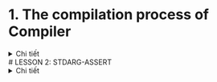 # 1. The compilation process of Compiler 
<details><summary>Chi tiết</summary>
<p>
  
## 1.1. Quá trình biên dịch một chương trình C/C++
- Quá trình dịch là quá trình chuyển đổi từ ngôn ngữ bậc cao sang ngôn ngữ máy,đảm bảo máy tính có thể thể hiểu và thực thi ngôn ngữ của máy tính.
- Quá trình đó được chia thành 4 giai đoạn:
- Giai đoạn tiền xử lý (Pre- processor):
- Giai đoạn Dịch ngôn ngữ bậc cao sang ngôn ngữ máy (Compiler)
- Giai đoạn dịch asembly sang ngôn ngữ máy (Asembler) 
- Giai đoạn liên kết (Linker)


<p align="center">
  <img src="Images/h1.png" alt="Compiler Macro" width="600">
</p>

### 1.1.1. Giai đoạn tiền xử lý (Preprocessor)
- Giai đoạn này sẽ nhận mã nguồn và xóa bỏ tất cả mọi chú thích, comment của chương trình , xử lý các chỉ thị tiền xử lý.

**Ví dụ:** #ifndef, #include, #define
- Giai đoạn này sẽ chuyển toàn bộ các file.c và file.h thành file.i

### 1.1.2. Giai đoạn biên dịch (Compiler)
- Giai đoạn sẽ phân tích và chuyển sang ngôn ngữ bậc cao sang ngôn ngữ bậc thấp assembly.
- Giai đoạn này sẽ chuyển file.i thành file.s

### 1.1.3. Giai đoạn dịch ngôn ngữ (Assembler) 
- Giai đoạn này sẽ chuyển file.s thành file.o 
- Giai đoạn này sẽ dịch chương trình sang mã máy 0 và 1 để ra các file Object(.o)
- 
### 1.1.4. Giai đoạn liên kết (Linker)
- Giai đoạn này sẽ liên kết các file Object tạo thành một chương trình duy nhất 
- Tạo thành một file.exe
  
### 1.1.5. Giai đoạn thực thi (Loader)
- File chạy cuối cùng sẽ được nạp lên RAM và thực thi bởi CPU

#### 1.1.5.1. Cú pháp sử dụng để mixflile và build nhiều file:

```c
     gcc -c main.c -o main.o
     gcc -c test.c -o main.o 
     gcc main.o test.o -o main.o
     ./main
```

# 2. Macro

## 2.1. Chỉ thị tiền xử lý 
 Chỉ thị tiền xử lý là những chỉ thị cung cấp cho bộ tiền xử lý để xử lý các thông tin trước khi quá trình biên dịch bắt đầu. Các chỉ thị tiền xử lý bắt đầu quá trình bắt đầu bằng kí tự **#**.

 - **#include**: Chèn nội dung của file được include vào file.i, giúp cho chương trình tái sử dụng mã nguồn và phân chia chương trình thành các phần nhỏ, giúp quản lý mã nguồn hiệu quả. 

```c
#include <stdio.h>
#include <main.h>
```
- **#define**: Được sử dụng để định ghĩa các hằng số, hay tập hợp các đoạn mã thay thế, không có kiểu dữ liệu. Việc sử dụng ```#define``` để định nghĩa cách chỉ thị tiền xử lý được gọi là Macro.
```c
#define pi  3.14
```
- **#undef** : Được sử dụng để hủy định nghĩa của một macro ```#define ``` trước đó.
```c
#include<stdio.h>
#define MAX 100

int main() {
    printf("Value of MAX is: %d\n", MAX);

    // Bỏ định nghĩa của MAX
    #undef MAX

    // định nghĩa lại giá trị của MAX
    #define MAX 200

    printf("Value of MAX after defining là: %d\n", MAX);

    return 0;
}
``` 
- **#if, #elif, #else**: Kiểm tra điều kiện của Macro 
 ```c
 #include<stdio.h>

#define VALUE 100
int main()
{   
    #if VALUE == 10 // Điệu kiện này không đúng nên nó sẽ không in ra giá trị của VALUE
        printf("Value of Value is: %d\n", VALUE);
    
    #elif VALUE == 20 // Điều kiện này không đúng nên nó sẽ không in ra giá trị của VALUE
        printf("Value of Value is: %d\n", VALUE);
    
    #else  // Điều kiện này đúng nên nó sẽ in ra giá trị của VALUE  
        printf("Value of Value is: %d\n", VALUE);
    #endif
}
 ```
 - **#ifdef, #ifndef**: Kiểm tra xem một macro đã được định nghĩa hay chưa.
 **#ifdef** dùng để kiểm tra một Macro đã được định nghĩa hay chưa, nếu macro đã định nghĩa thì mã nguồn sau ```#ifdef``` sẽ được biên dịch. 
 **#ifndef** dùng để kiểm tra một Macro đã được định nghĩa hay chưa, nếu marco chưa được định nghĩa thì mã nguồ nsau ```#ifndef``` sẽ được biên dịch. Macro này thường được dùng ở các thư viện file.h để kiểm tra marcrp câu lệnh ```#ifndef``` nếu chưa có thì sẽ định nghĩa ngay sau đó bằng câu lệnh ```#define``` với tên tương ướng của ```#ifndef```.  

 ```c
 #include<stdio.h>

#define Feature 1

int main() 
{   
    // Kiểm tra điều kiện có được định nghĩa hay không nếu định nghĩa thì in ra dòng chữ Feature is defined
    #ifdef Feature
        printf("Feature is defined\n");
    #endif // Kết thúc điều kiện
    // kiểm tra điều kiện có được định nghĩa hay không nếu không được định nghĩa thì in ra dòng chữ Feature is not defined
    
    #ifndef Feature_2 
    #define Feature_2  // thực ra là không cần thiết vì nó đã được định nghĩa bởi câu lệnh #ifndef Feature_2 rồi 
    
    printf("Feature_2 is not defined\n");
    #endif
    return 0;
}
 ```
 ### Macro function 
 **Macro function** sử dụng với những tham số truyền vào để hoạt động giống như cách gọi hàm thông thường 
 Khi sử dụng **Macro function**có nhiều dòng thì mỗi dòng (trừ dòng cuối) phải kết thức bằng ký từ ```\```.
 **Ví dụ 1**
 ```c
 #include<stdio.h>

#define Display(a,b)                \
    printf("Value of a is: %d\n", a); \
    printf("Value of b is: %d\n", b);  \
    printf("Value of a+b is: %d\n", a+b);

int main() {
    Display(10, 20);

    return 0;
}
 ```
 **Ví dụ 2**
 ```c
 #include<stdio.h> 
#define SUM(a,b) a+b
int main()
{
    printf("Sum of a and b is: %d\n", SUM(10,20));
    return 0;
}

 ```
 Ưu điểm của macro function so với function là tối ưu về tốc độ nhưng không tối ưu về bộ nhớ. Cụ thể:
-Ngược lại với function ví dụ hàm sum chỉ định nghĩa một lần và địa chỉ cấp phát cho hàm sum là cố định định là tối ưu bộ nhớ nhưng chương trình sẽ chạy chậm hơn macro function.
- với Macro function sẽ thay thế trục tiếp mã trong chương trình chính tại vị trí marco gọi nên tốc đọ thực thi nhanh hơn. Nhưng mỗi lần khi macro được sử dụng sẽ tạo ra một bản sao, nên chương trình sẽ chiếm nhiều bộ nhớ RAM hơn. 
## Một số toán tử trong Macro
**Toán tử #**: Tự chuẩn hóa kiểu chuỗi cho tham số nhập vào
**Toán tử ##**: nối các chuỗi lại với nhau 
**Variadic macro**: là một dạng macro cho phép nhạn một số lượng biến tham số có thể thay đổi, giúp định nghĩa các Macro có thể xử lý một lượng biến đầu vào khác nhau 
```c
#include <stdio.h>

// Định nghĩa một variadic macro
#define PRINT_ARGS(format, ...) printf(format, __VA_ARGS__)

int main() {
    // Sử dụng variadic macro để in ra các giá trị
    PRINT_ARGS("This is a variadic macro example: %d, %f\n", 42, 3.14);

    return 0;
}
```

</p>
</details>
# LESSON 2: STDARG-ASSERT
<details><summary>Chi tiết</summary>
<p>
#  STDARG - ASSERT
1. Thư viện STDARG
Bình thường nếu tính tổng số 2 thì có một hàm, tổng 3 số thì có một hàm nữa, tuy nhiên cần tính tổng nhiều số thì làm như thế nào thì cần có thư viện stdarg. 

Thư viện stdarg.h hỗ trợ với số lượng tham số không xác định: Một số từ khóa:

- **va_list**: ```va_list``` là kiểu dữ liệu của tập hợp các đối số không xác định. Bản chất là con trỏ kiểu ```char``` được định nghĩa lại tên bằng ``` typedef : type char* va_list ```.


- **va_start(va,count)**: Hàm này mang các kí tự vào chuỗi ```va```. Cách hoạt động của nó là sẽ tạo một con trỏ có giá trị bằng địa chỉ kí tự đầu tiên của chuỗi không xác định và thực hiện vòng lặp so sánh các kí tự trong chuỗi có giống với từng kí tự của label count không và con trỏ địa chỉ tăng dần dần ứng với địa chỉ của các kí tự tiếp theo của chuỗi. Sau khi xác định được kí tự giống với label count thì mới bắt mang các kí tự sau dấu **,** vào chuỗi **va**

-  **va_arg(va,type)**: Lấy giá trị của tham số tiếp theo từ chuỗi và ép kiểu nó sang kiểu dữ liệu được chỉ định. Khi gọi hàm **va_arg(va,type)** thì nó đọc giá trị tại ô phía sau **va_start** và trỏ tới ô tiếp theo. 

-  **va_end(va_list ap)** : Kết thức quá trình xử lý các tham số, giải phóng tài nguyên liên quan.

**Ví dụ nhập vào 5 tham số**
```c
#include <stdio.h>
#include <stdarg.h>

void display(int count, ... ){
    va_list va;
    va_start(va, count);

    for (int i=0;i<count;i++)
    {
        printf("Value at %d: %d\n",i,va_arg(va,int));
    }
    va_end(va);
}
int main ()
{
    display(5,6,8,11,20,03);
    return 0;
}
```
**Ví dụ**
```c
#include <stdio.h>
#include <stdarg.h>

int sum(int count, ...) {
    va_list args;
    int total = 0;

    // Bắt đầu đọc các tham số
    va_start(args, count);
    for (int i = 0; i < count; i++) {
        total += va_arg(args, int); // Lấy từng tham số kiểu int
    }
    // Kết thúc xử lý tham số
    va_end(args);

    return total;
}

int main() {
    printf("Sum of 1, 2, 3 is: %d\n", sum(5, 1, 2, 3,4,5));
    printf("Sum of 10, 20 is: %d\n", sum(2, 10, 20));
    return 0;
}

```
**Thư viện ASSERT**
Thư viện assert.h là thư viện để hỗ trợ debug chương trình
- **Hàm assert()**: dùng để kiểm tra điều kiện tại thời gian chạy(runtime), nếu đúng thì chương trình tiếp tục còn sai thì dừng lại và in ra thông báo lỗi.
**Ví dụ**
```c
#include <stdio.h>
#include <assert.h>

double thuong(int a, int b) {
    assert( b != 0 && "Mau bang 0");
    return (double) a/b;
}

int main() {
    printf("Thuong: %f\n", thuong(6, 0)); 
    return 0;
}
```
**Báo lỗi**
```c
File: ex3.c, Line 5

Expression: b != 0 && "Mau bang 0"
```
Thường thấy hơn sẽ sử dụng macro để định nghĩa một lỗi.
**Ví dụ**
```c
#include <stdio.h>
#include <assert.h>

// Macro LOG để kiểm tra điều kiện và hiển thị thông báo lỗi
#define LOG(condition, msg) assert((condition) && (msg))

double thuong(int a, int b) {
    // Kiểm tra điều kiện b != 0
    LOG(b != 0, "Denominator cannot be 0");
    return (double)a / b; // Trả về kết quả phép chia nếu điều kiện đúng
}

int main() {
    printf("Result: %.2f\n", thuong(6, 2)); // Kết quả hợp lệ
    printf("Result: %.2f\n", thuong(6, 0)); // Gây lỗi vì b = 0
    return 0;
}

```
</p>
</details>
